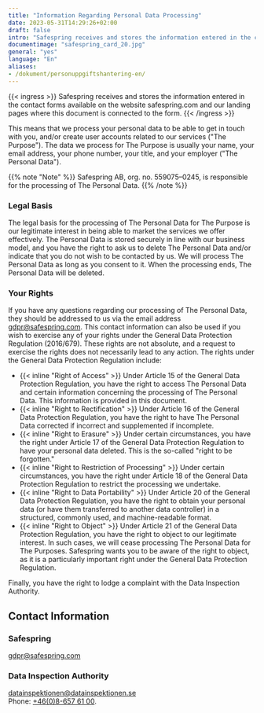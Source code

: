 ```yaml
---
title: "Information Regarding Personal Data Processing"
date: 2023-05-31T14:29:26+02:00
draft: false
intro: "Safespring receives and stores the information entered in the contact forms available on the website safespring.com"
documentimage: "safespring_card_20.jpg"
general: "yes"
language: "En"
aliases:
- /dokument/personuppgiftshantering-en/
---
```


{{< ingress >}}
Safespring receives and stores the information entered in the contact forms available on the website safespring.com and our landing pages where this document is connected to the form.
{{< /ingress >}}

This means that we process your personal data to be able to get in touch with you, and/or create user accounts related to our services ("The Purpose"). The data we process for The Purpose is usually your name, your email address, your phone number, your title, and your employer ("The Personal Data").

{{% note "Note" %}}
Safespring AB, org. no. 559075–0245, is responsible for the processing of The Personal Data.
{{% /note %}}

### Legal Basis
The legal basis for the processing of The Personal Data for The Purpose is our legitimate interest in being able to market the services we offer effectively. The Personal Data is stored securely in line with our business model, and you have the right to ask us to delete The Personal Data and/or indicate that you do not wish to be contacted by us. We will process The Personal Data as long as you consent to it. When the processing ends, The Personal Data will be deleted.

### Your Rights
If you have any questions regarding our processing of The Personal Data, they should be addressed to us via the email address gdpr@safespring.com. This contact information can also be used if you wish to exercise any of your rights under the General Data Protection Regulation (2016/679). These rights are not absolute, and a request to exercise the rights does not necessarily lead to any action. The rights under the General Data Protection Regulation include:

- {{< inline "Right of Access" >}} Under Article 15 of the General Data Protection Regulation, you have the right to access The Personal Data and certain information concerning the processing of The Personal Data. This information is provided in this document.
- {{< inline "Right to Rectification" >}} Under Article 16 of the General Data Protection Regulation, you have the right to have The Personal Data corrected if incorrect and supplemented if incomplete.
- {{< inline "Right to Erasure" >}} Under certain circumstances, you have the right under Article 17 of the General Data Protection Regulation to have your personal data deleted. This is the so-called "right to be forgotten."
- {{< inline "Right to Restriction of Processing" >}} Under certain circumstances, you have the right under Article 18 of the General Data Protection Regulation to restrict the processing we undertake.
- {{< inline "Right to Data Portability" >}} Under Article 20 of the General Data Protection Regulation, you have the right to obtain your personal data (or have them transferred to another data controller) in a structured, commonly used, and machine-readable format.
- {{< inline "Right to Object" >}} Under Article 21 of the General Data Protection Regulation, you have the right to object to our legitimate interest. In such cases, we will cease processing The Personal Data for The Purposes. Safespring wants you to be aware of the right to object, as it is a particularly important right under the General Data Protection Regulation.

Finally, you have the right to lodge a complaint with the Data Inspection Authority.

## Contact Information
### Safespring
[gdpr@safespring.com](mailto:gdpr@safespring.com)

### Data Inspection Authority
[datainspektionen@datainspektionen.se](mailto:datainspektionen@datainspektionen.se)</br>
Phone: [+46(0)‭8-657 61 00](tel:+4686576100).‬